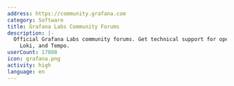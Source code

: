 ```yaml
---
address: https://community.grafana.com
category: Software
title: Grafana Labs Community Forums
description: |-
  Official Grafana Labs community forums. Get technical support for open source Grafana,
    Loki, and Tempo.
userCount: 17808
icon: grafana.png
activity: high
language: en
---
```

